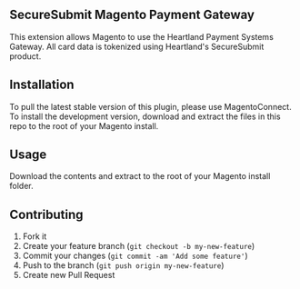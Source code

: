 ## SecureSubmit Magento Payment Gateway

This extension allows Magento to use the Heartland Payment Systems Gateway. All card data is tokenized using Heartland's SecureSubmit product.

## Installation

To pull the latest stable version of this plugin, please use MagentoConnect. To install the development version, download and extract the files in this repo to the root of your Magento install.

## Usage
Download the contents and extract to the root of your Magento install folder.

## Contributing

1. Fork it
2. Create your feature branch (`git checkout -b my-new-feature`)
3. Commit your changes (`git commit -am 'Add some feature'`)
4. Push to the branch (`git push origin my-new-feature`)
5. Create new Pull Request